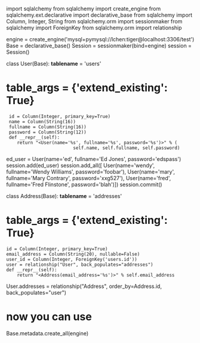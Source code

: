 import sqlalchemy
from sqlalchemy import create_engine
from sqlalchemy.ext.declarative import declarative_base
from sqlalchemy import Column, Integer, String
from sqlalchemy.orm import sessionmaker
from sqlalchemy import ForeignKey
from sqlalchemy.orm import relationship


engine = create_engine('mysql+pymysql://lchen:tiger@localhost:3306/test')
Base = declarative_base()
Session = sessionmaker(bind=engine)
session = Session()


class User(Base):
     __tablename__ = 'users'
#     __table_args__ = {'extend_existing': True} 
     id = Column(Integer, primary_key=True)
     name = Column(String(16))
     fullname = Column(String(16))
     password = Column(String(12))
     def __repr__(self):
        return "<User(name='%s', fullname='%s', password='%s')>" % (
                             self.name, self.fullname, self.password)

ed_user = User(name='ed', fullname='Ed Jones', password='edspass')
session.add(ed_user)
session.add_all([
    User(name='wendy', fullname='Wendy Williams', password='foobar'),
    User(name='mary', fullname='Mary Contrary', password='xxg527'),
    User(name='fred', fullname='Fred Flinstone', password='blah')])
session.commit()


class Address(Base):
    __tablename__ = 'addresses'
#    __table_args__ = {'extend_existing': True} 
    id = Column(Integer, primary_key=True)
    email_address = Column(String(20), nullable=False)
    user_id = Column(Integer, ForeignKey('users.id'))
    user = relationship("User", back_populates="addresses")
    def __repr__(self):
        return "<Address(email_address='%s')>" % self.email_address

User.addresses = relationship("Address", order_by=Address.id, back_populates="user")

# now you can use 


Base.metadata.create_all(engine)